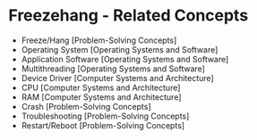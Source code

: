 # Freezehang - Related Concepts

- Freeze/Hang [Problem-Solving Concepts]
- Operating System [Operating Systems and Software]
- Application Software [Operating Systems and Software]
- Multithreading [Operating Systems and Software]
- Device Driver [Computer Systems and Architecture]
- CPU [Computer Systems and Architecture]
- RAM [Computer Systems and Architecture]
- Crash [Problem-Solving Concepts]
- Troubleshooting [Problem-Solving Concepts]
- Restart/Reboot [Problem-Solving Concepts]
